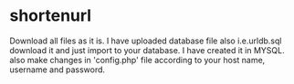# shortenurl
Download all files as it is.
I have uploaded database file also i.e.urldb.sql
download it and just import to your database. I have created it in MYSQL.
also make changes in 'config.php' file according to your host name, username and password.
